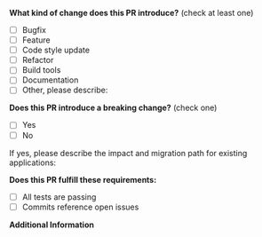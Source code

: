 <!--
Please make sure to read the contributing Guidelines:
https://github.com/vigetlabs/microcosm/blob/master/CONTRIBUTING.md
-->

<!-- PULL REQUEST TEMPLATE -->
<!-- (Update "[ ]" to "[x]" to check a box) -->

**What kind of change does this PR introduce?** (check at least one)

- [ ] Bugfix
- [ ] Feature
- [ ] Code style update
- [ ] Refactor
- [ ] Build tools
- [ ] Documentation
- [ ] Other, please describe:

**Does this PR introduce a breaking change?** (check one)

- [ ] Yes
- [ ] No

If yes, please describe the impact and migration path for existing applications:

**Does this PR fulfill these requirements:**

- [ ] All tests are passing
- [ ] Commits reference open issues

**Additional Information**

<!-- Anything else you'd like to say about this PR -->

